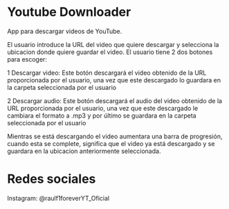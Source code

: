 # Youtube Downloader
App para descargar videos de YouTube.

El usuario introduce la URL del video que quiere descargar y selecciona la ubicacion donde quiere guardar el video.
El usuario tiene 2 dos botones para escoger:

1 Descargar video: Este botón descargará el video obtenido de la URL proporcionada por el usuario, una vez que este 
descargado lo guardara en la carpeta seleccionada por el usuario

2 Descargar audio: Este botón descargará el audio del video obtenido de la URL proporcionada por el usuario, una vez que 
este descargado le cambiara el formato a .mp3 y por último se guardara en la carpeta 
seleccionada por el usuario

Mientras se está descargando el video aumentara una barra de progresión, cuando esta se complete, significa que el video 
ya está descargado y se guardara en la ubicacion anteriormente seleccionada.

# Redes sociales
Instagram: @raulf1foreverYT_Oficial
